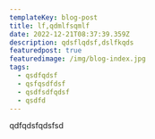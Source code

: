 ```yaml
---
templateKey: blog-post
title: lf,qdmlfsqmlf
date: 2022-12-21T08:37:39.359Z
description: qdsflqdsf,dslfkqds
featuredpost: true
featuredimage: /img/blog-index.jpg
tags:
  - qsdfqdsf
  - qsfqsdfdsf
  - qsdfsdfqdsf
  - qsdfd
---
```

q﻿dfqdsfqdsfsd